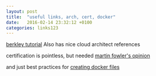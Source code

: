 ```yaml
---
layout: post
title:  "useful links, arch, cert, docker"
date:   2016-02-14 23:32:12 +0100
categories: links123
---
```


[berkley tutorial](http://www.jeeatwork.com/?p=90#more-90) Also has nice cloud architect references

certification is pointless, but needed [martin fowler's opinion](http://martinfowler.com/bliki/CertificationCompetenceCorrelation.html)

and just best practices for [creating docker files](https://docs.docker.com/engine/userguide/eng-image/dockerfile_best-practices/)
